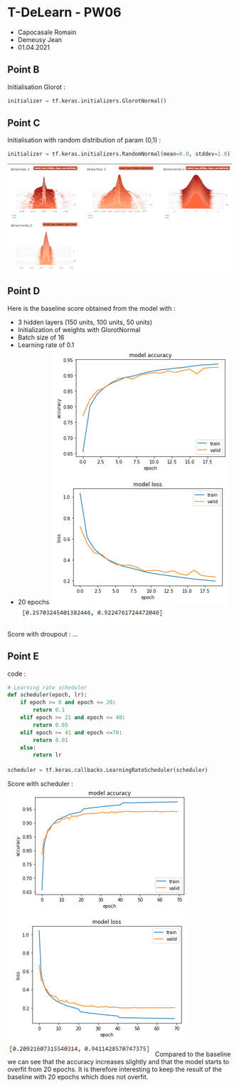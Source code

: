 # T-DeLearn - PW06
* Capocasale Romain
* Demeusy Jean
* 01.04.2021

## Point B
Initialisation Glorot :
```python
initializer = tf.keras.initializers.GlorotNormal()
```

## Point C
Initialisation with random distribution of param (0,1) :
```python
initializer = tf.keras.initializers.RandomNormal(mean=0.0, stddev=1.0)
```

![activation3layers.PNG](activation3layers.PNG)

## Point D
Here is the baseline score obtained from the model with : 
* 3 hidden layers (150 units, 100 units, 50 units)
* Initialization of weights with GlorotNormal 
* Batch size of 16
* Learning rate of 0.1
* 20 epochs
![baseline_plot.PNG](baseline_plot.PNG)
![baseline_score.PNG](baseline_score.PNG)

Score with droupout :
...
## Point E
code : 
```python
# Learning rate scheduler
def scheduler(epoch, lr):
    if epoch >= 0 and epoch <= 20:
        return 0.1
    elif epoch >= 21 and epoch <= 40:
        return 0.05
    elif epoch >= 41 and epoch <=70:
        return 0.01
    else:
        return lr

scheduler = tf.keras.callbacks.LearningRateScheduler(scheduler)
```

Score with scheduler :
![scheduler_plot.PNG](scheduler_plot.PNG)
![scheduler_score.PNG](scheduler_score.PNG)
Compared to the baseline we can see that the accuracy increases slightly and that the model starts to overfit from 20 epochs. It is therefore interesting to keep the result of the baseline with 20 epochs which does not overfit.